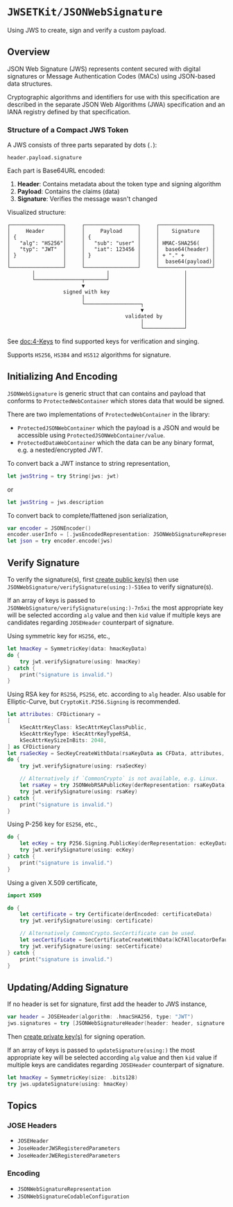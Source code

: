 # ``JWSETKit/JSONWebSignature``

Using JWS to create, sign and verify a custom payload.

## Overview

JSON Web Signature (JWS) represents content secured with digital
signatures or Message Authentication Codes (MACs) using JSON-based
data structures.  

Cryptographic algorithms and identifiers for use
with this specification are described in the separate JSON Web
Algorithms (JWA) specification and an IANA registry defined by that
specification. 

### Structure of a Compact JWS Token

A JWS consists of three parts separated by dots (`.`):

```
header.payload.signature
```

Each part is Base64URL encoded:

1. **Header**: Contains metadata about the token type and signing algorithm
2. **Payload**: Contains the claims (data)
3. **Signature**: Verifies the message wasn't changed

Visualized structure:
```
┌─────────────────┐     ┌─────────────────┐     ┌─────────────────┐
│     Header      │     │     Payload     │     │    Signature    │
│ {               │     │ {               │     │                 │
│   "alg": "HS256"│     │   "sub": "user" │     │ HMAC-SHA256(    │
│   "typ": "JWT"  │     │   "iat": 123456 │     │  base64(header) │
│ }               │     │ }               │     │ + "." +         │
│                 │     │                 │     │  base64(payload)│
└─────────────────┘     └─────────────────┘     └─────────────────┘
        │                       │                        │
        └───────────────┬───────┘                        │
                        ▼                                │
                  signed with key                        │
                        │                                │
                        └──────────────────┐             │
                                           ▼             │
                                      validated by       │
                                           │             │
                                           └─────────────┘
```

See <doc:4-Keys> to find supported keys for verification and singing.

Supports `HS256`, `HS384` and `HS512` algorithms for signature.

## Initializing And Encoding

`JSONWebSignature` is generic struct that can contains and payload that conforms to
``ProtectedWebContainer`` which stores data that would be signed.

There are two implementations of ``ProtectedWebContainer`` in the library:
- ``ProtectedJSONWebContainer`` which the payload is a JSON and would be
    accessible using ``ProtectedJSONWebContainer/value``.
- ``ProtectedDataWebContainer`` which the data can be any binary format,
    e.g. a nested/encrypted JWT.

To convert back a JWT instance to string representation,

```swift
let jwsString = try String(jws: jwt)
```
or
```swift
let jwsString = jws.description
```

To convert back to complete/flattened json serialization,

```swift
var encoder = JSONEncoder()
encoder.userInfo = [.jwsEncodedRepresentation: JSONWebSignatureRepresentation.json]
let json = try encoder.encode(jws)
```

## Verify Signature

To verify the signature(s), first [create public key(s)](4-keys) then use
``JSONWebSignature/verifySignature(using:)-516ea`` to verify signature(s).

If an array of keys is passed to ``JSONWebSignature/verifySignature(using:)-7n5xi`` the most appropriate
key will be selected according `alg` value and then `kid` value if multiple keys
are candidates regarding ``JOSEHeader`` counterpart of signature.

Using symmetric key for `HS256`, etc.,
```swift
let hmacKey = SymmetricKey(data: hmacKeyData)
do {
    try jwt.verifySignature(using: hmacKey)
} catch {
    print("signature is invalid.")
}
```

Using RSA key for `RS256`, `PS256`, etc. according to `alg` header.
Also usable for Elliptic-Curve, but `CryptoKit.P256.Signing` is recommended.

```swift
let attributes: CFDictionary =
[
    kSecAttrKeyClass: kSecAttrKeyClassPublic,
    kSecAttrKeyType: kSecAttrKeyTypeRSA,
    kSecAttrKeySizeInBits: 2048,
] as CFDictionary
let rsaSecKey = SecKeyCreateWithData(rsaKeyData as CFData, attributes, nil)
do {
    try jwt.verifySignature(using: rsaSecKey)

    // Alternatively if `CommonCrypto` is not available, e.g. Linux.
    let rsaKey = try JSONWebRSAPublicKey(derRepresentation: rsaKeyData)
    try jwt.verifySignature(using: rsaKey)
} catch {
    print("signature is invalid.")
}
```

Using P-256 key for `ES256`, etc.,
```swift
do {
    let ecKey = try P256.Signing.PublicKey(derRepresentation: ecKeyData)
    try jwt.verifySignature(using: ecKey)
} catch {
    print("signature is invalid.")
}
```

Using a given X.509 certificate,

```swift
import X509

do {
    let certificate = try Certificate(derEncoded: certificateData)
    try jwt.verifySignature(using: certificate)

    // Alternatively CommonCrypto.SecCertificate can be used.
    let secCertificate = SecCertificateCreateWithData(kCFAllocatorDefault, certificateData as CFData)!
    try jwt.verifySignature(using: secCertificate)
} catch {
    print("signature is invalid.")
}
```

## Updating/Adding Signature

If no header is set for signature, first add the header to JWS instance,

```swift
var header = JOSEHeader(algorithm: .hmacSHA256, type: "JWT")
jws.signatures = try [JSONWebSignatureHeader(header: header, signature: Data())]
```

Then [create private key(s)](4-keys) for signing operation.

If an array of keys is passed to `updateSignature(using:)` the most appropriate
key will be selected according `alg` value and then `kid` value if multiple keys
are candidates regarding ``JOSEHeader`` counterpart of signature.

```swift
let hmacKey = SymmetricKey(size: .bits128)
try jws.updateSignature(using: hmacKey)
```

## Topics

### JOSE Headers

- ``JOSEHeader``
- ``JoseHeaderJWSRegisteredParameters``
- ``JoseHeaderJWERegisteredParameters``

### Encoding

- ``JSONWebSignatureRepresentation``
- ``JSONWebSignatureCodableConfiguration``
